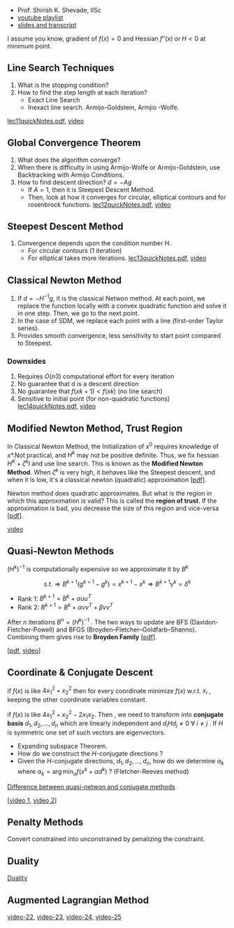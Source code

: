 
- Prof. Shirish K. Shevade, IISc
- [youtube playlist](https://www.youtube.com/playlist?list=PL6EA0722B99332589)
- [slides and transcript](https://nptel.ac.in/courses/106108056)

I assume you know, gradient of $f(x) = 0$ and Hessian $f''(x) \; or \; H < 0$  at minimum point.

## Line Search Techniques

1. What is the stopping condition?
2. How to find the step length at each iteration?
	- Exact Line Search
	- Inexact line search. Armijo-Goldstein, Armjio -Wolfe.

[lec11quickNotes.pdf](https://ajaygunalan.github.io/assets/optimisation/lec11.pdf), [video](https://www.youtube.com/watch?v=8tqaXIM6kEE&list=PL6EA0722B99332589&index=12)

## Global Convergence Theorem

1. What does the algorithm converge?
2. When there is difficulty in using Armijo-Wolfe or Armijo-Goldstein, use Backtracking with Armijo Conditions.
3. How to find descent direction? $d = -Ag$ 
	- If $A=1$, then it is Steepest Descent Method.
	- Then, look at how it converges for circular, elliptical contours and for rosenbrock functions.
[lec12quickNotes.pdf](https://ajaygunalan.github.io/assets/optimisation/lec12.pdf), [video](https://www.youtube.com/watch?v=0UIt48Dt-5c&list=PL6EA0722B99332589&index=12)

## Steepest Descent Method
1. Convergence depends upon the condition number H.
	- For circular contours (1 iteration)
	- For elliptical takes more iterations.
[lec13quickNotes.pdf](https://ajaygunalan.github.io/assets/optimisation/lec13.pdf), [video](https://www.youtube.com/watch?v=V64HwFDLnoc&list=PL6EA0722B99332589&index=13)

## Classical Newton Method
1. If $d = -H^{-1}g$, it is the classical Netwon method. At each point, we replace the function locally with a convex quadratic function and solve it in one step. Then, we go to the next point.
2. In the case of SDM, we replace each point with a line (first-order Taylor series).
3. Provides smooth convergence, less sensitivity to start point compared to Steepest.
### Downsides
1. Requires $O(n3)$ computational effort for every iteration
2. No guarantee that d is a descent direction
3. No guarantee that $f (xk+1) < f (xk)$ (no line search)
4. Sensitive to initial point (for non-quadratic functions)
[lec14quickNotes.pdf](https://ajaygunalan.github.io/assets/optimisation/lec14.pdf), [video](https://www.youtube.com/watch?v=QnLvBNp8gkg&list=PL6EA0722B99332589&index=14)

## Modified Newton Method, Trust Region

In Classical Newton Method, the Initialization of $x^0$ requires knowledge of $x*$.Not practical, and $H^k$ may not be positive definite. Thus, we fix hessian  $H^K + \zeta^kI$ and use line search. This is known as the **Modified Newton Method**. When $\zeta^k$ is very high, it behaves like the Steepest descent, and when it is low, it's a classical newton (quadratic) approximation [[pdf](https://ajaygunalan.github.io/assets/optimisation/lec15modifiedNewton.pdf)].

Newton method does quadratic approximates. But what is the region in which this approximation is valid? This is called the **region of trust**. If the approximation is bad, you decrease the size of this region and vice-versa [[pdf](https://ajaygunalan.github.io/assets/optimisation/lec15trustRegion.pdf)].




[video](https://www.youtube.com/watch?v=Xxi8Cro-ssQ&list=PL6EA0722B99332589&index=1)

## Quasi-Newton Methods 


$(H^k)^{-1}$ is computationally expensive so  we approximate it by $B^k$  

$$s.t. \Longrightarrow B^{k+1}(g^{k+1}-g^k) = x^{k+1}-x^k \Longrightarrow B^{k+1}\gamma^k = \delta^k$$

- Rank 1: $B^{k+1} = B^k +\alpha uu^T$ 
- Rank 2: $B^{k+1} = B^k +\alpha vv^T +\beta vv^T$

After $n$ iterations $B^n = (H^k)^{-1}$ . The two ways to update are BFS (Davidon-Fletcher-Powell) and  BFGS (Broyden–Fletcher–Goldfarb–Shanno). Combining them gives rise to **Broyden Family** [[pdf](https://ajaygunalan.github.io/assets/optimisation/BroydenFamily.pdf)].

[[pdf](https://ajaygunalan.github.io/assets/optimisation/lec17quasiNewton.pdf), [video](https://www.youtube.com/watch?v=XpPvsMhxwSM&list=PL6EA0722B99332589&index=18)]

## Coordinate & Conjugate Descent

if $f(x)$ is like $4x^2_1 +x^2_2$ then for every coordinate minimize
$f(x)$  w.r.t.  $x_i$ , keeping the other coordinate variables constant. 

if $f(x)$ is like  $4x^2_1 +x^2_2 - 2x_1x_2$. Then , we need to transform into **conjugate basis** $d_1, d_2, ...,d_n$ which are linearly independent and $d_iHd_j \ne 0 \; \forall \; i \ne j$ . If $H$ is symmetric one set of such vectors are eigenvectors. 


- Expanding subspace Theorem.
- How do we construct the $H$-conjugate directions ?
- Given the $H$-conjugate directions,  $d_1, d_2, ...,d_n$, how do
we determine $\alpha_k$ where $\alpha_k = \arg \min_{\alpha} f(x^k +\alpha d^k)$ ? (Fletcher-Reeves method)

[Difference between quasi-netwon and conjugate methods](https://youtu.be/pjcq2y1cA-4?list=PL6EA0722B99332589&t=2987)


[[video 1](https://www.youtube.com/watch?v=ih6z8Gi1MlY&list=PL6EA0722B99332589&index=18), [video 2](https://www.youtube.com/watch?v=pjcq2y1cA-4&list=PL6EA0722B99332589&index=19)]


## Penalty Methods
Convert constrained into unconstrained by penalizing the constraint. 

## Duality

[Duality](https://www.youtube.com/playlist?list=PL10NOnsbP5Q61XSVk-3yNOY2qLI-wTM6k)
## Augmented Lagrangian Method


[video-22](https://www.youtube.com/watch?v=4f2mx7UteIU&list=PL3ZrjaBngMS0mTSoMsy7P6rTFSgsmsMw3&index=22), [video-23](https://www.youtube.com/watch?v=X0Vbq5RUoZA&list=PL3ZrjaBngMS0mTSoMsy7P6rTFSgsmsMw3&index=23), [video-24](https://www.youtube.com/watch?v=Ga7Ok3rmf44&list=PL3ZrjaBngMS0mTSoMsy7P6rTFSgsmsMw3&index=24), [video-25](https://www.youtube.com/watch?v=yTU8rdHKVRQ&list=PL3ZrjaBngMS0mTSoMsy7P6rTFSgsmsMw3&index=25)
 